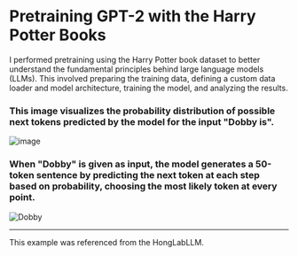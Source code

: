 # Pretraining GPT-2 with the Harry Potter Books

I performed pretraining using the Harry Potter book dataset to better understand the fundamental principles behind large language models (LLMs). This involved preparing the training data, defining a custom data loader and model architecture, training the model, and analyzing the results.

### This image visualizes the probability distribution of possible next tokens predicted by the model for the input "Dobby is".

![image](https://github.com/user-attachments/assets/996e150e-a99b-4420-8a80-966509add051)

### When "Dobby" is given as input, the model generates a 50-token sentence by predicting the next token at each step based on probability, choosing the most likely token at every point.

![Dobby](https://github.com/user-attachments/assets/d0712558-acc0-4dc3-969c-9d6e332bde71)

---

This example was referenced from the HongLabLLM.
